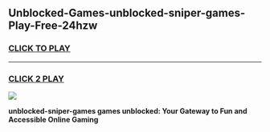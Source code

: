 
## Unblocked-Games-unblocked-sniper-games-Play-Free-24hzw
<h3>
<a href="https://premium76.site?title=unblocked-sniper-games&ref=20M">CLICK TO PLAY</a></h3>
<hr>

<h3>
<a href="https://premium76.site?title=unblocked-sniper-games&ref=20M">CLICK 2 PLAY</a>
  
</h3>

<a href="https://premium76.site?title=unblocked-sniper-games&ref=19M"><img src="https://clearcache.store/games.png"></a>


**unblocked-sniper-games games unblocked: Your Gateway to Fun and Accessible Online Gaming**
